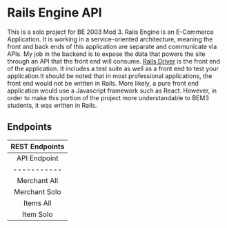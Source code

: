 # Rails Engine API

This is a solo project for BE 2003 Mod 3. Rails Engine is an E-Commerce Application. It is working in a service-oriented architecture, meaning the front and back ends of this application are separate and communicate via APIs. My job in the backend is to expose the data that powers the site through an API that the front end will consume. [Rails Driver](https://github.com/turingschool-examples/rails_driver) is the front end of the application. It includes a test suite as well as a front end to test your application.It should be noted that in most professional applications, the front end would not be written in Rails. More likely, a pure front end application would use a Javascript framework such as React. However, in order to make this portion of the project more understandable to BEM3 students, it was written in Rails.

## Endpoints

|REST Endpoints                                  |
|               :----:                           |
| API Endpoint    | Path                         |Description
| -----------     | ---------------------------- |-------------
| Merchant All    | /api/v1/merchants            |
| Merchant Solo   | /api/v1/merchants/1          |
| Items All       | /api/v1/items                |
| Item Solo       | /api/v1/items/1              |
